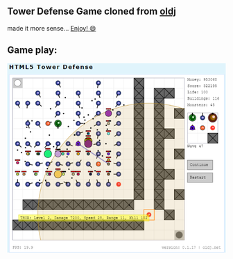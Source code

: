 ## Tower Defense Game cloned from [oldj](https://github.com/oldj/html5-tower-defense)

made it more sense... [Enjoy! :smile: ](https://github.com/bill1812/tower-defense/)


## Game play:

![Game Play Screenshot](img/gameplay.png)

